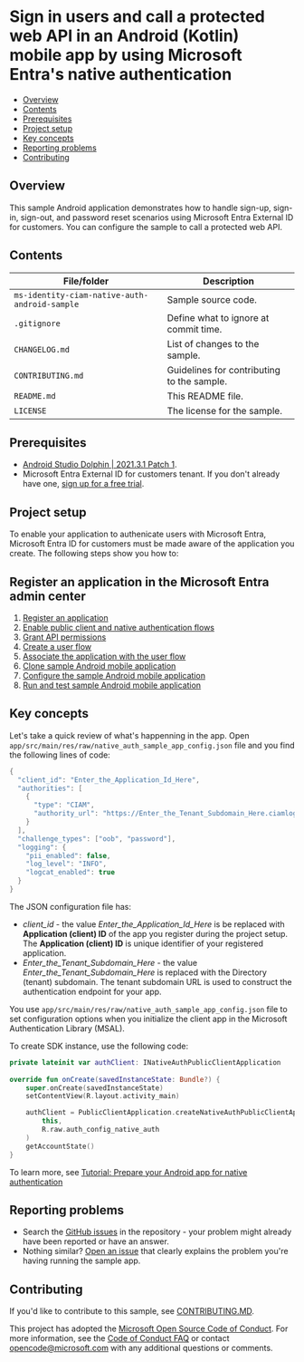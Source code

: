 # Sign in users and call a protected web API in an Android (Kotlin) mobile app by using Microsoft Entra's native authentication

* [Overview](#overview)
* [Contents](#contents)
* [Prerequisites](#prerequisites)
* [Project setup](#project-setup)
* [Key concepts](#key-concepts)
* [Reporting problems](#reporting-problems)
* [Contributing](#contributing)

## Overview

This sample Android application demonstrates how to handle sign-up, sign-in, sign-out, and password reset scenarios using Microsoft Entra External ID for customers. You can configure the sample to call a protected web API.

## Contents

| File/folder | Description |
|-------------|-------------|
| `ms-identity-ciam-native-auth-android-sample`       | Sample source code. |
| `.gitignore` | Define what to ignore at commit time. |
| `CHANGELOG.md` | List of changes to the sample. |
| `CONTRIBUTING.md` | Guidelines for contributing to the sample. |
| `README.md` | This README file. |
| `LICENSE`   | The license for the sample. |

## Prerequisites

* <a href="https://developer.android.com/studio/archive" target="_blank">Android Studio Dolphin | 2021.3.1 Patch 1</a>.
* Microsoft Entra External ID for customers tenant. If you don't already have one, <a href="https://aka.ms/ciam-free-trial?wt.mc_id=ciamcustomertenantfreetrial_linkclick_content_cnl" target="_blank">sign up for a free trial</a>.

## Project setup

To enable your application to authenicate users with Microsoft Entra, Microsoft Entra ID for customers must be made aware of the application you create. The following steps show you how to:

## Register an application in the Microsoft Entra admin center

1. [Register an application](https://review.learn.microsoft.com/en-us/entra/external-id/customers/how-to-run-native-authentication-sample-android-app?branch=pr-en-us-2024#register-an-application)
1. [Enable public client and native authentication flows](https://review.learn.microsoft.com/en-us/entra/external-id/customers/how-to-run-native-authentication-sample-android-app?branch=pr-en-us-2024#enable-public-client-and-native-authentication-flows)
1. [Grant API permissions](https://review.learn.microsoft.com/en-us/entra/external-id/customers/how-to-run-native-authentication-sample-android-app?branch=pr-en-us-2024#grant-api-permissions)
1. [Create a user flow](https://review.learn.microsoft.com/en-us/entra/external-id/customers/how-to-run-native-authentication-sample-android-app?branch=pr-en-us-2024#create-a-user-flow)
1. [Associate the application with the user flow](https://review.learn.microsoft.com/en-us/entra/external-id/customers/how-to-run-native-authentication-sample-android-app?branch=pr-en-us-2024#associate-the--app-with-the-user-flow)
1. [Clone sample Android mobile application](https://review.learn.microsoft.com/en-us/entra/external-id/customers/how-to-run-native-authentication-sample-android-app?branch=pr-en-us-2024#clone-sample-android-mobile-application)
1. [Configure the sample Android mobile application](https://review.learn.microsoft.com/en-us/entra/external-id/customers/how-to-run-native-authentication-sample-android-app?branch=pr-en-us-2024#configure-the-sample-android-mobile-application)
1. [Run and test sample Android mobile application](https://review.learn.microsoft.com/en-us/entra/external-id/customers/how-to-run-native-authentication-sample-android-app?branch=pr-en-us-2024#run-and-test-sample-android-mobile-application)

## Key concepts

Let's take a quick review of what's happenning in the app. Open `app/src/main/res/raw/native_auth_sample_app_config.json` file and you find the following lines of code:

```kotlin
{
  "client_id": "Enter_the_Application_Id_Here",
  "authorities": [
    {
      "type": "CIAM",
      "authority_url": "https://Enter_the_Tenant_Subdomain_Here.ciamlogin.com/Enter_the_Tenant_Subdomain_Here.onmicrosoft.com/"
    }
  ],
  "challenge_types": ["oob", "password"],
  "logging": {
    "pii_enabled": false,
    "log_level": "INFO",
    "logcat_enabled": true
  }
}
```

The JSON configuration file has:

* _client_id_ - the value _Enter_the_Application_Id_Here_ is be replaced with **Application (client) ID** of the app you register during the project setup. The **Application (client) ID** is unique identifier of your registered application.
* _Enter_the_Tenant_Subdomain_Here_ - the value _Enter_the_Tenant_Subdomain_Here_ is replaced with the Directory (tenant) subdomain. The tenant subdomain URL is used to construct the authentication endpoint for your app.

You use `app/src/main/res/raw/native_auth_sample_app_config.json` file to set configuration options when you initialize the client app in the Microsoft Authentication Library (MSAL).

To create SDK instance, use the following code:

```kotlin
private lateinit var authClient: INativeAuthPublicClientApplication 
 
override fun onCreate(savedInstanceState: Bundle?) { 
    super.onCreate(savedInstanceState) 
    setContentView(R.layout.activity_main) 

    authClient = PublicClientApplication.createNativeAuthPublicClientApplication( 
        this, 
        R.raw.auth_config_native_auth 
    ) 
    getAccountState() 
} 
```

To learn more, see [Tutorial: Prepare your Android app for native authentication](https://review.learn.microsoft.com/en-us/entra/external-id/customers/tutorial-native-authentication-prepare-android-app?branch=pr-en-us-2024#create-sdk-instance)

## Reporting problems

* Search the [GitHub issues](https://github.com/Azure-Samples/ms-identity-ciam-native-auth-android-sample/issues) in the repository - your problem might already have been reported or have an answer.
* Nothing similar? [Open an issue](https://github.com/Azure-Samples/ms-identity-ciam-native-auth-android-sample/issues/new) that clearly explains the problem you're having running the sample app.

## Contributing

If you'd like to contribute to this sample, see [CONTRIBUTING.MD](/CONTRIBUTING.md).

This project has adopted the [Microsoft Open Source Code of Conduct](https://opensource.microsoft.com/codeofconduct/). For more information, see the [Code of Conduct FAQ](https://opensource.microsoft.com/codeofconduct/faq/) or contact [opencode@microsoft.com](mailto:opencode@microsoft.com) with any additional questions or comments.
